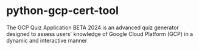 # python-gcp-cert-tool
The GCP Quiz Application BETA 2024 is an advanced quiz generator designed to assess users' knowledge of Google Cloud Platform (GCP) in a dynamic and interactive manner
